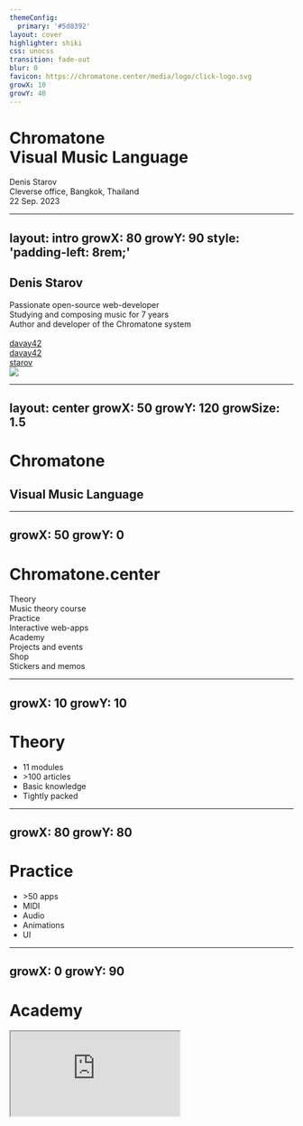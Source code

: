 ```yaml
---
themeConfig:
  primary: '#5d8392'
layout: cover
highlighter: shiki
css: unocss
transition: fade-out
blur: 0
favicon: https://chromatone.center/media/logo/click-logo.svg
growX: 10
growY: 40
---
```


<h1 flex="~ col">
<div font-bold text-7xl>Chromatone</div>
<div flex="~ gap3" text-5xl mt-2 items-center>Visual Music Language</div>
</h1>

<div uppercase text-sm tracking-widest>
Denis Starov
</div>

<div abs-br mx-10 my-12 flex="~ col" text-sm text-right>
  <div>Cleverse office, Bangkok, Thailand</div>
  <div text-sm opacity-50>22 Sep. 2023</div>
</div>

---
layout: intro
growX: 80
growY: 90
style: 'padding-left: 8rem;'
---

## Denis Starov

<div class="leading-10 opacity-90">
Passionate open-source web-developer<br>
Studying and composing music for 7 years<br>
Author and developer of the Chromatone system<br>
<br>
</div>

<div my-10 w-min flex="~ gap-1" items-center justify-center>
  <div i-ri-github-line op50 ma text-xl ml4/>
  <div><a href="https://github.com/davay42" target="_blank" class="border-none! font-300">davay42</a></div>
  <div i-ri-twitter-line op50 ma text-xl ml4/>
  <div><a href="https://twitter.com/davay42" target="_blank" class="border-none! font-300">davay42</a></div>
  <div i-la-telegram op50 ma text-xl ml4/>
  <div><a href="https://t.me/starov" target="_blank" class="border-none! font-300">starov</a></div>
</div>

<img src="https://avatars.githubusercontent.com/u/6184449?v=4" rounded-full w-45 abs-tr mt-30 mr-60/>

<div flex="~ gap2">

</div>

<!--

-->

---
layout: center
growX: 50
growY: 120
growSize: 1.5
---

# Chromatone
## Visual Music Language

<!--
Let's start by talking about Developer Experience. These years we have heard about Developer Experience more and more often. Frameworks have put a lot of effort into improving Developer Experience, to make our work more efficient and productive, and of course, a better experience. Here I'd like to divide the big concept into different parts and see what we have done to really make a difference from a framework's perspective.
-->

---
growX: 50
growY: 0
---

# Chromatone.center

<div flex="~" justify-evenly items-center h-90>
<v-clicks>

<div flex="~ col" items-center gap-2>
<div text-4xl>Theory</div>
<div text-base op50>Music theory course</div>
</div>

<div flex="~ col" items-center gap-2>
<div text-4xl>Practice</div>
<div text-base op50>Interactive web-apps</div>
</div>

<div flex="~ col" items-center gap-2>
<div text-4xl>Academy</div>
<div text-base op50>Projects and events</div>
</div>

<div flex="~ col" items-center gap-2>
<div text-4xl>Shop</div>
<div text-base op50>Stickers and memos</div>
</div>

</v-clicks>
</div>

---
growX: 10
growY: 10
---

# Theory

<v-clicks>

- 11 modules
- \>100 articles
- Basic knowledge
- Tightly packed

</v-clicks>

---
growX: 80
growY: 80
---

# Practice

<v-clicks>

- \>50 apps
- MIDI
- Audio
- Animations
- UI

</v-clicks>

---
growX: 0
growY: 90
---

# Academy

<iframe v-click src="https://academy.chromatone.center/"
  onload="this.style.visibility = 'visible';"
  scale-90 origin-top-right absolute right-0 top-0 bottom-0 w="75%" h="110%"
/>

<v-clicks>

- Projects

- Events

</v-clicks>

---
growX: 0
growY: 50
---

<iframe v-click src="https://shop.chromatone.center/"
  onload="this.style.visibility = 'visible';"
  scale-90 origin-top-right absolute right-0 top-0 bottom-0 w="75%" h="110%"
/>

# Shop

<h3 v-click> is updated!</h3>

<v-clicks>

- Stickers

- Memos

- Printable digital goods

</v-clicks>

---
layout: center
growX: 20
growY: 0
---

## And now the main part

<v-clicks>

## Tech stack

</v-clicks>
<!--
So, by having the context of Nuxt, let's take one step forward -
-->

---

# Chromatone is built with

<div text-2xl>
<v-clicks>

- Vitepress
- Vue 3
- VueUse
- MIDI.js
- Tone.js
- Elementary.js

</v-clicks>
</div>

<!--

-->

---
layout: center
growX: 50
growY: 50
growSize: 0.4
---

<h1>Demo time!</h1>

<!--
Let's go demo time!
-->

---
layout: iframe
url: https://chromatone.center
scale: 0.9
growFollow: false
---

---
layout: center
class: text-center
growX: 50
growY: 0
---

# One more thing

---
layout: center
class: text-center
growX: 10
growY: 90
---

# Open Source

<Repo name="chromatone/chromatone.center" />

---
layout: center
class: text-center
growX: 50
growY: -20
---

<pre bg-dark-300 p-8 rounded-xl text-3xl gap-4 flex font-mono class="select-none!">
<span text-gray:50>pnpm</span>
<span text-green>i</span>
<span text-transparent bg-clip-text bg-gradient-to-r from-green-400 via-teal-400 to-blue-500>use-chromatone</span>
</pre>

---
layout: intro
class: text-center pb-5
growX: 50
growY: 120
---

# Thank You

Slides at [slides.chromatone.center](https://slides.chromatone.center)

<!--
That's all for my talk. The slides can be found on my website. Thank you!
-->

<script setup></script>
